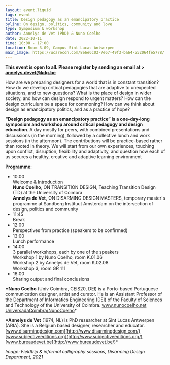 ```yaml
---
layout: event.liquid
tags: event
title: Design pedagogy as an emancipatory practice
byline: On design, politics, community and love
type: Symposium & workshop
author: Annelys de Vet (PhD) & Nuno Coelho
date: 2022-10-11
time: 10:00 - 17:00
location: Room 3.09, Campus Sint Lucas Antwerpen
main_image: https://ucarecdn.com/8e6e6c03-7e67-49f3-ba64-552064fe5778/
---
```

**This event is open to all. Please register by sending an email at  > annelys.devet@kdg.be** 

How are we preparing designers for a world that is in constant transition? How do we develop critical pedagogies that are adaptive to unexpected situations, and to new questions? What is the place of design in wider society, and how can design respond to urgent matters? How can the design curriculum be a space for commoning? How can we think about design as emancipatory politics, and as a practice of hope?

**“Design pedagogy as an emancipatory practice” is a one-day-long symposium and workshop around critical pedagogy and design education**. A day mostly for peers, with combined presentations and discussions (in the morning), followed by a collective lunch and work sessions (in the afternoon). The contributions will be practice-based rather than rooted in theory. We will start from our own experiences, touching upon conflict, disruption, flexibility and adaptivity, and question how each of us secures a healthy, creative and adaptive learning environment

**Programme**:

* 10:00\
  Welcome & Introduction\
  **Nuno Coelho**, ON TRANSITION DESIGN, Teaching Transition Design (TD) at the University of Coimbra\
  **Annelys de Vet,** ON DISARMING DESIGN MASTERS, temporary master's programme at Sandberg Instituut Amsterdam on the intersection of design, politics and community
* 11:45\
  Break
* 12:00\
  Perspectives from practice (speakers to be confirmed)
* 13:00\
  Lunch performance
* 14:00\
  3 parallel workshops, each by one of the speakers\
  Workshop 1 by Nuno Coelho, room K.01.06\
  Workshop 2 by Annelys de Vet, room K.02.08\
  Workshop 3, room GR 111
* 16:00\
  Sharing output and final conclusions

**\*Nuno Coelho** (Univ Coimbra, CEIS20, DEI) is a Porto-based Portuguese communication designer, artist and curator. He is an Assistant Professor of the Department of Informatics Engineering (DEI) of the Faculty of Sciences and Technology of the University of Coimbra.  [www.nunocoelho.net ](http://www.nunocoelho.net/)[UniversadaCoimbra/NunoCoelho](https://apps.uc.pt/mypage/faculty/uc26736)*

**\*Annelys de Vet** (1974, NL) is PhD researcher at Sint Lucas Antwerpen (ARIA). She is a Belgium based designer, researcher and educator. [www.disarmingdesign.com](http://www.disarmingdesign.com/)[www.subjectiveeditions.org](http://www.subjectiveeditions.org/)[www.bureaudevet.be](http://www.bureaudevet.be/)*

*Image: Fieldtrip & informal calligraphy sessions, Disarming Design Department, 2021*